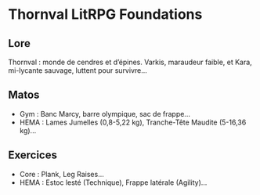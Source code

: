 # Thornval LitRPG Foundations
## Lore
Thornval : monde de cendres et d’épines. Varkis, maraudeur faible, et Kara, mi-lycante sauvage, luttent pour survivre...
## Matos
- Gym : Banc Marcy, barre olympique, sac de frappe...
- HEMA : Lames Jumelles (0,8-5,22 kg), Tranche-Tête Maudite (5-16,36 kg)...
## Exercices
- Core : Plank, Leg Raises...
- HEMA : Estoc lesté (Technique), Frappe latérale (Agility)...
